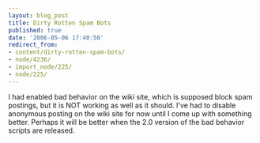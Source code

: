 ```yaml
---
layout: blog_post
title: Dirty Rotten Spam Bots
published: true
date: '2006-05-06 17:40:50'
redirect_from:
- content/dirty-rotten-spam-bots/
- node/4236/
- import_node/225/
- node/225/
---
```


I had enabled bad behavior on the wiki site, which is supposed block spam postings, but it is NOT working as well as it should. I've had to disable anonymous posting on the wiki site for now until I come up with something better. Perhaps it will be better when the 2.0 version of the bad behavior scripts are released.
